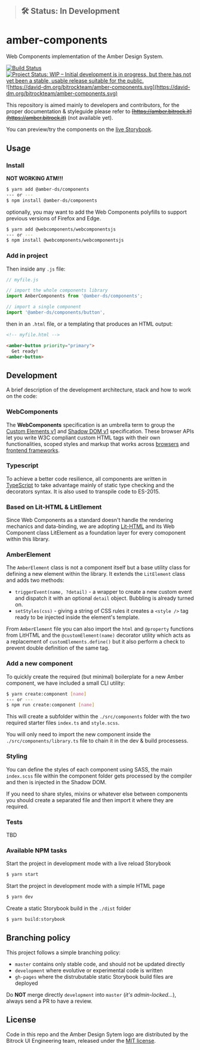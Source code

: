 > ## 🛠 Status: In Development

# amber-components
Web Components implementation of the Amber Design System.

[![Build Status](https://travis-ci.org/bitrockteam/amber-components.svg?branch=master)](https://travis-ci.org/bitrockteam/amber-components) [![Project Status: WIP – Initial development is in progress, but there has not yet been a stable, usable release suitable for the public.](https://www.repostatus.org/badges/latest/wip.svg)](https://www.repostatus.org/#wip)
![https://david-dm.org/bitrockteam/amber-components.svg](https://david-dm.org/bitrockteam/amber-components.svg)

This repository is aimed mainly to developers and contributors, for the proper documentation & styleguide please refer to ~~[https://amber.bitrock.it](https://amber.bitrock.it)~~ (not available yet).

You can preview/try the components on the [live Storybook](https://bitrockteam.github.io/amber-components/).

## Usage 

### Install
**NOT WORKING ATM!!!**
```bash
$ yarn add @amber-ds/components
--- or ---
$ npm install @amber-ds/components
```

optionally, you may want to add the Web Components polyfills to support previous versions of Firefox and Edge.

```bash
$ yarn add @webcomponents/webcomponentsjs
--- or ---
$ npm install @webcomponents/webcomponentsjs
```

### Add in project
Then inside any `.js` file:

```javascript
// myfile.js

// import the whole components library
import AmberComponents from '@amber-ds/components';

// import a single component
import '@amber-ds/components/button',
```

then in an `.html` file, or a templating that produces an HTML output:

```html
<!-- myfile.html -->

<amber-button priority="primary">
  Get ready!
<amber-button>
```

## Development
A brief description of the development architecture, stack and how to work on the code:

### WebComponents
The **WebComponents** specification is an umbrella term to group the [Custom Elements v1](https://developer.mozilla.org/en-US/docs/Web/Web_Components/Using_custom_elements) and [Shadow DOM v1](https://developer.mozilla.org/en-US/docs/Web/Web_Components/Using_shadow_DOM) specification. These browser APIs let you write W3C compliant custom HTML tags with their own functionalities, scoped styles and markup that works across [browsers](https://caniuse.com/#feat=custom-elementsv1) and [frontend frameworks](https://custom-elements-everywhere.com/).

### Typescript
To achieve a better code resilience, all components are written in [TypeScript](https://www.typescriptlang.org/) to take advantage mainly of static type checking and the decorators syntax. It is also used to transpile code to ES-2015.

### Based on Lit-HTML & LitElement
Since Web Components as a standard doesn't handle the rendering mechanics and data-binding, we are adopting [Lit-HTML](https://polymer.github.io/lit-html/) and its Web Component class LitElement as a foundation layer for every comoponent within this library.

### AmberElement
The `AmberElement` class is not a component itself but a base utility class for defining a new element within the library.
It extends the `LitElement` class and adds two methods:

* `triggerEvent(name, ?detail)` - a wrapper to create a new custom event and dispatch it with an optional `detail` object. Bubbling is already turned on.
* `setStyles(css)` - giving a string of CSS rules it creates a `<style />` tag ready to be injected inside the element's template.

From `AmberElement` file you can also import the `html` and `@property` functions from LitHTML and the `@customElement(name)` decorator utility which acts as a replacement of `customElements.define()` but it also perform a check to prevent double definition of the same tag.

### Add a new component
To quickly create the required (but minimal) boilerplate for a new Amber component, we have included a small CLI utility:

```bash
$ yarn create:component [name]
--- or ---
$ npm run create:component [name]
```

This will create a subfolder within the `./src/components` folder with the two required starter files `index.ts` and `style.scss`.

You will only need to import the new component inside the `./src/components/library.ts` file to chain it in the dev & build processess.

### Styling
You can define the styles of each component using SASS, the main `index.scss` file within the component folder gets processed by the compiler and then is injected in the Shadow DOM.

If you need to share styles, mixins or whatever else between components you should create a separated file and then import it where they are required.

### Tests
TBD

### Available NPM tasks
Start the project in development mode with a live reload Storybook
```bash
$ yarn start
```

Start the project in development mode with a simple HTML page
```bash
$ yarn dev
```

Create a static Storybook build in the `./dist` folder
```bash
$ yarn build:storybook
```

<!-- Run the tests
```bash
$ yarn test
```

Run the build action and deploy to GitHub pages 
```bash
$ yarn deploy
``` -->

## Branching policy
This project follows a simple branching policy:

* `master` contains only stable code, and should not be updated directly
* `development` where evolutive or experimental code is written
* `gh-pages` where the distrubutable static Storybook build files are deployed

Do **NOT** merge directly `development` into `master` (*it's admin-locked...*), always send a PR to have a review.

## License
Code in this repo and the Amber Design Sytem logo are distributed by the Bitrock UI Engineering team, released under the [MIT license](LICENSE). 
